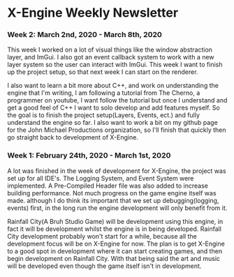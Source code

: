 # X-Engine Weekly Newsletter

### Week 2: March 2nd, 2020 - March 8th, 2020
This week I worked on a lot of visual things like the window abstraction layer, and ImGui. I also got an event callback system to work with a new layer system so the user can interact with ImGui. This week I want to finish up the project setup, so that next week I can start on the renderer.

I also want to learn a bit more about C++, and work on understanding the engine that I'm writing, I am following a tutorial from The Cherno, a programmer on youtube, I want follow the tutorial but once I understand and get a good feel of C++ I want to solo develop and add features myself. So the goal is to finish the project setup(Layers, Events, ect.) and fully understand the engine so far. I also want to work a bit on my github page for the John Michael Productions organization, so I'll finish that quickly then go straight back to development of X-Engine.

### Week 1: February 24th, 2020 - March 1st, 2020
A lot was finished in the week of development for X-Engine, the project was set up for all IDE's. The Logging System, and Event System were 
implemented. A Pre-Compiled Header file was also added to increase building performance. Not much progress on the game engine itself was
made. although I do think its important that we set up debugging(logging, events) first, in the long run the engine development will only
benefit from it.

Rainfall City(A Bruh Studio Game) will be development using this engine, in fact it will be development whilst the engine is in being
developed. Rainfall City development probably won't start for a while, because all the development focus will be on X-Engine for now. The
plan is to get X-Engine to a good spot in development where it can start creating games, and then begin development on Rainfall City. With
that being said the art and music will be developed even though the game itself isn't in development.
